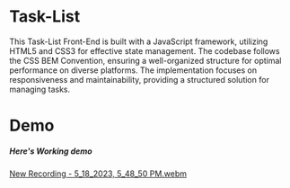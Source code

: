 # Task-List
This Task-List Front-End is built with a JavaScript framework, utilizing HTML5 and CSS3 for effective state management. The codebase follows the CSS BEM Convention, ensuring a well-organized structure for optimal performance on diverse platforms. The implementation focuses on responsiveness and maintainability, providing a structured solution for managing tasks.

# Demo

##### Here's Working demo
[New Recording - 5_18_2023, 5_48_50 PM.webm](https://github.com/mdsiamsheikh/Task-List/assets/97788837/baed1424-c0fd-4327-bb77-3d318a938784)
